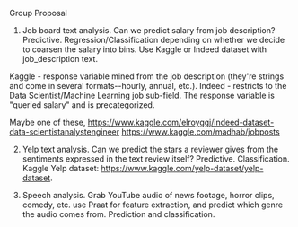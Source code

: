 Group Proposal


1. Job board text analysis. Can we predict salary from job description? Predictive. Regression/Classification depending on whether we decide to coarsen the salary into bins. Use Kaggle or Indeed dataset with job_description text. 

Kaggle - response variable mined from the job description (they're strings and come in several formats--hourly, annual, etc.).
Indeed - restricts to the Data Scientist/Machine Learning job sub-field. The response variable is "queried salary" and is precategorized.

Maybe one of these, 
https://www.kaggle.com/elroyggj/indeed-dataset-data-scientistanalystengineer
https://www.kaggle.com/madhab/jobposts


2. Yelp text analysis. Can we predict the stars a reviewer gives from the sentiments expressed in the text review itself? Predictive. Classification. Kaggle Yelp dataset: https://www.kaggle.com/yelp-dataset/yelp-dataset.

3. Speech analysis. Grab YouTube audio of news footage, horror clips, comedy, etc. use Praat for feature extraction, and predict which genre the audio comes from. Prediction and classification. 